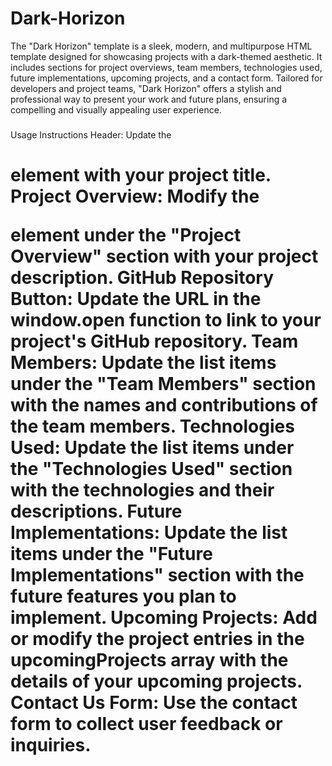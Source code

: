 # Dark-Horizon
The "Dark Horizon" template is a sleek, modern, and multipurpose HTML template designed for showcasing projects with a dark-themed aesthetic. It includes sections for project overviews, team members, technologies used, future implementations, upcoming projects, and a contact form. Tailored for developers and project teams, "Dark Horizon" offers a stylish and professional way to present your work and future plans, ensuring a compelling and visually appealing user experience.

###
Usage Instructions
Header: Update the <h1> element with your project title.
Project Overview: Modify the <p> element under the "Project Overview" section with your project description.
GitHub Repository Button: Update the URL in the window.open function to link to your project's GitHub repository.
Team Members: Update the list items under the "Team Members" section with the names and contributions of the team members.
Technologies Used: Update the list items under the "Technologies Used" section with the technologies and their descriptions.
Future Implementations: Update the list items under the "Future Implementations" section with the future features you plan to implement.
Upcoming Projects: Add or modify the project entries in the upcomingProjects array with the details of your upcoming projects.
Contact Us Form: Use the contact form to collect user feedback or inquiries.
